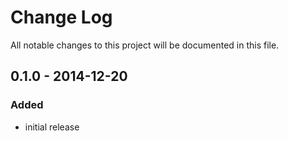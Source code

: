 # Change Log
All notable changes to this project will be documented in this file.

## 0.1.0 - 2014-12-20
### Added
- initial release
